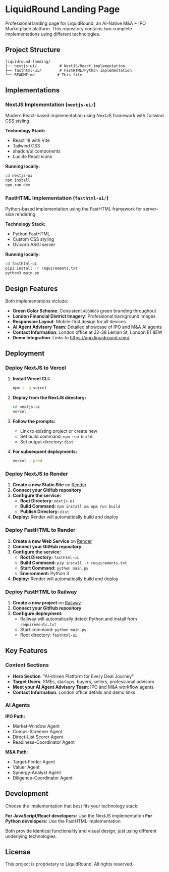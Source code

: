 # LiquidRound Landing Page

Professional landing page for LiquidRound, an AI-Native M&A + IPO Marketplace platform. This repository contains two complete implementations using different technologies.

## Project Structure

```
liquidround-landing/
├── nextjs-ui/          # NextJS/React implementation
├── fasthtml-ui/        # FastHTML/Python implementation
└── README.md          # This file
```

## Implementations

### NextJS Implementation (`nextjs-ui/`)

Modern React-based implementation using NextJS framework with Tailwind CSS styling.

**Technology Stack:**
- React 18 with Vite
- Tailwind CSS
- shadcn/ui components
- Lucide React icons

**Running locally:**
```bash
cd nextjs-ui
npm install
npm run dev
```

### FastHTML Implementation (`fasthtml-ui/`)

Python-based implementation using the FastHTML framework for server-side rendering.

**Technology Stack:**
- Python FastHTML
- Custom CSS styling
- Uvicorn ASGI server

**Running locally:**
```bash
cd fasthtml-ui
pip3 install -r requirements.txt
python3 main.py
```

## Design Features

Both implementations include:

- **Green Color Scheme**: Consistent `#059669` green branding throughout
- **London Financial District Imagery**: Professional background images
- **Responsive Layout**: Mobile-first design for all devices
- **AI Agent Advisory Team**: Detailed showcase of IPO and M&A AI agents
- **Contact Information**: London office at 32-38 Leman St, London E1 8EW
- **Demo Integration**: Links to https://app.liquidround.com/

## Deployment

### Deploy NextJS to Vercel

1. **Install Vercel CLI:**
   ```bash
   npm i -g vercel
   ```

2. **Deploy from the NextJS directory:**
   ```bash
   cd nextjs-ui
   vercel
   ```

3. **Follow the prompts:**
   - Link to existing project or create new
   - Set build command: `npm run build`
   - Set output directory: `dist`

4. **For subsequent deployments:**
   ```bash
   vercel --prod
   ```

### Deploy NextJS to Render

1. **Create a new Static Site** on [Render](https://render.com)
2. **Connect your GitHub repository**
3. **Configure the service:**
   - **Root Directory:** `nextjs-ui`
   - **Build Command:** `npm install && npm run build`
   - **Publish Directory:** `dist`
4. **Deploy:** Render will automatically build and deploy

### Deploy FastHTML to Render

1. **Create a new Web Service** on [Render](https://render.com)
2. **Connect your GitHub repository**
3. **Configure the service:**
   - **Root Directory:** `fasthtml-ui`
   - **Build Command:** `pip install -r requirements.txt`
   - **Start Command:** `python main.py`
   - **Environment:** Python 3
4. **Deploy:** Render will automatically build and deploy

### Deploy FastHTML to Railway

1. **Create a new project** on [Railway](https://railway.app)
2. **Connect your GitHub repository**
3. **Configure deployment:**
   - Railway will automatically detect Python and install from `requirements.txt`
   - Start command: `python main.py`
   - Root directory: `fasthtml-ui`

## Key Features

### Content Sections
- **Hero Section**: "AI-driven Platform for Every Deal Journey"
- **Target Users**: SMEs, startups, buyers, sellers, professional advisors
- **Meet your AI Agent Advisory Team**: IPO and M&A workflow agents
- **Contact Information**: London office details and demo links

### AI Agents
**IPO Path:**
- Market-Window Agent
- Comps-Screener Agent  
- Direct-List Scorer Agent
- Readiness-Coordinator Agent

**M&A Path:**
- Target-Finder Agent
- Valuer Agent
- Synergy-Analyst Agent
- Diligence-Coordinator Agent

## Development

Choose the implementation that best fits your technology stack:

**For JavaScript/React developers:** Use the NextJS implementation
**For Python developers:** Use the FastHTML implementation

Both provide identical functionality and visual design, just using different underlying technologies.

## License

This project is proprietary to LiquidRound. All rights reserved.
